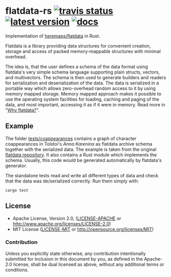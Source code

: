 # flatdata-rs [![travis status]][travis] [![latest version]][crates.io] [![docs]][docs.rs]

Implementation of [heremaps/flatdata](https://github.com/heremaps/flatdata) in
Rust.

Flatdata is a library providing data structures for convenient creation,
storage and access of packed memory-mappable structures with minimal overhead.

The idea is, that the user defines a schema of the data format using flatdata's
very simple schema language supporting plain structs, vectors, and
multivectors. The schema is then used to generate builders and readers for
serialization and deserialization of the data. The data is serialized in a
portable way which allows zero-overhead random access to it by using memory
mapped storage. Memory mapped approach makes it possible to use the operating
system facilities for loading, caching and paging of the data, and most
important, accessing it as if it were in memory. Read more in "[Why
flatdata?]".

## Example

The folder [tests/coappearances](tests/coappearances) contains a graph of
character coappearances in Tolstoi's _Anna Karenina_ as flatdata archive schema
together with the serialized data. The example is taken from the original
[flatdata repository](https://github.com/heremaps/flatdata). It also contains a
Rust module which implements the schema. Usually, this code would be generated
automatically by flatdata's generator.

The standalone tests read and write all different types of data and check that
the data was de/serialized correctly. Run them simply with:

```shell
cargo test
```

## License

 * Apache License, Version 2.0, ([LICENSE-APACHE](LICENSE-APACHE) or
   http://www.apache.org/licenses/LICENSE-2.0)
 * MIT License ([LICENSE-MIT](LICENSE-MIT) or
   http://opensource.org/licenses/MIT)

### Contribution

Unless you explicitly state otherwise, any contribution intentionally submitted
for inclusion in this document by you, as defined in the Apache-2.0 license,
shall be dual licensed as above, without any additional terms or conditions.

[travis]: https://travis-ci.org/boxdot/flatdata-rs
[travis status]: https://travis-ci.org/boxdot/flatdata-rs.svg?branch=master
[latest version]: https://img.shields.io/crates/v/flatdata.svg
[crates.io]: https://crates.io/crates/flatdata
[docs]: https://docs.rs/flatdata/badge.svg
[docs.rs]: https://docs.rs/flatdata/
[Why flatdata?]: https://github.com/heremaps/flatdata/blob/master/docs/src/why-flatdata.rst
